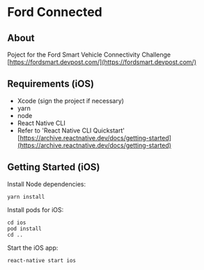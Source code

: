 # Ford Connected

## About

Poject for the Ford Smart Vehicle Connectivity Challenge [https://fordsmart.devpost.com/](https://fordsmart.devpost.com/)

## Requirements (iOS)

- Xcode (sign the project if necessary)
- yarn
- node
- React Native CLI
- Refer to 'React Native CLI Quickstart' [https://archive.reactnative.dev/docs/getting-started](https://archive.reactnative.dev/docs/getting-started)

## Getting Started (iOS)

Install Node dependencies: 

```
yarn install
```

Install pods for iOS: 

```
cd ios
pod install
cd ..
```

Start the iOS app:

```
react-native start ios
```